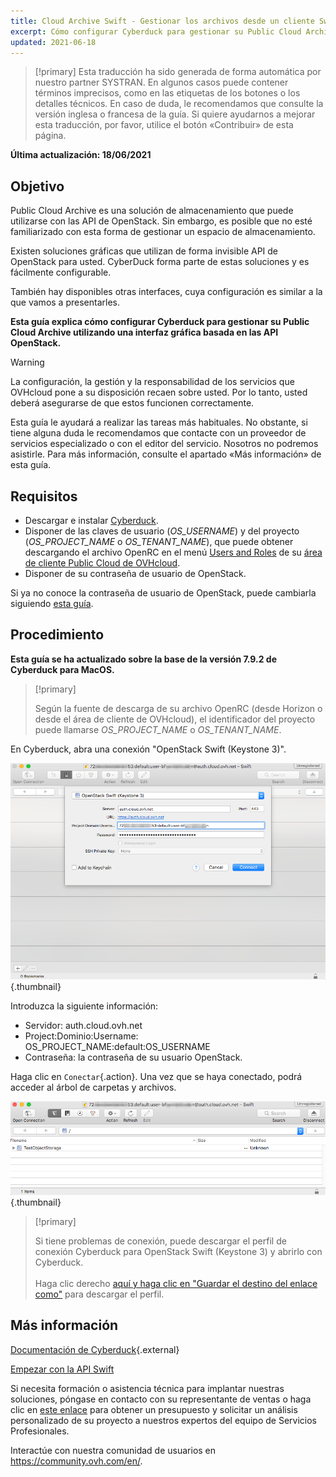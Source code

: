 ```yaml
---
title: Cloud Archive Swift - Gestionar los archivos desde un cliente Swift (Cyberduck)
excerpt: Cómo configurar Cyberduck para gestionar su Public Cloud Archive
updated: 2021-06-18
---
```


> [!primary]
> Esta traducción ha sido generada de forma automática por nuestro partner SYSTRAN. En algunos casos puede contener términos imprecisos, como en las etiquetas de los botones o los detalles técnicos. En caso de duda, le recomendamos que consulte la versión inglesa o francesa de la guía. Si quiere ayudarnos a mejorar esta traducción, por favor, utilice el botón «Contribuir» de esta página.
>

**Última actualización: 18/06/2021**

## Objetivo

Public Cloud Archive es una solución de almacenamiento que puede utilizarse con las API de OpenStack. Sin embargo, es posible que no esté familiarizado con esta forma de gestionar un espacio de almacenamiento.

Existen soluciones gráficas que utilizan de forma invisible API de OpenStack para usted. CyberDuck forma parte de estas soluciones y es fácilmente configurable.

También hay disponibles otras interfaces, cuya configuración es similar a la que vamos a presentarles.

**Esta guía explica cómo configurar Cyberduck para gestionar su Public Cloud Archive utilizando una interfaz gráfica basada en las API OpenStack.**

> [!warning]
>
> La configuración, la gestión y la responsabilidad de los servicios que OVHcloud pone a su disposición recaen sobre usted. Por lo tanto, usted deberá asegurarse de que estos funcionen correctamente.
>
> Esta guía le ayudará a realizar las tareas más habituales. No obstante, si tiene alguna duda le recomendamos que contacte con un proveedor de servicios especializado o con el editor del servicio. Nosotros no podremos asistirle. Para más información, consulte el apartado «Más información» de esta guía.
>

## Requisitos

- Descargar e instalar [Cyberduck](https://cyberduck.io/).
- Disponer de las claves de usuario (*OS_USERNAME*) y del proyecto (*OS_PROJECT_NAME* o *OS_TENANT_NAME*), que puede obtener descargando el archivo OpenRC en el menú [Users and Roles](/pages/public_cloud/compute/loading_openstack_environment_variables#paso-1-obtener-las-variables) de su [área de cliente Public Cloud de OVHcloud](https://www.ovh.com/auth/?action=gotomanager&from=https://www.ovh.es/&ovhSubsidiary=es).
- Disponer de su contraseña de usuario de OpenStack.

Si ya no conoce la contraseña de usuario de OpenStack, puede cambiarla siguiendo [esta guía](/pages/public_cloud/compute/change_openstack_user_password_in_horizon).

## Procedimiento

**Esta guía se ha actualizado sobre la base de la versión 7.9.2 de Cyberduck para MacOS.**

> [!primary]
>
> Según la fuente de descarga de su archivo OpenRC (desde Horizon o desde el área de cliente de OVHcloud), el identificador del proyecto puede llamarse *OS_PROJECT_NAME* o *OS_TENANT_NAME*.
>

En Cyberduck, abra una conexión "OpenStack Swift (Keystone 3)".

![pca-cyberduck](images/login.png){.thumbnail}

Introduzca la siguiente información:

- Servidor: auth.cloud.ovh.net
- Project:Dominio:Username: OS_PROJECT_NAME:default:OS_USERNAME
- Contraseña: la contraseña de su usuario OpenStack.

Haga clic en `Conectar`{.action}. Una vez que se haya conectado, podrá acceder al árbol de carpetas y archivos.

![pca-cyberduck](images/successful-login.png){.thumbnail}

> [!primary]
>
> Si tiene problemas de conexión, puede descargar el perfil de conexión Cyberduck para OpenStack Swift (Keystone 3) y abrirlo con Cyberduck.
> <br><br>Haga clic derecho <a href="https://trac.cyberduck.io/browser/shelves/02.2020/profiles/default/Openstack%20Swift%20(Keystone%203).cyberduckprofile?rev=48724&order=name" download>aquí y haga clic en "Guardar el destino del enlace como"</a> para descargar el perfil.
>

## Más información

[Documentación de Cyberduck](https://trac.cyberduck.io/wiki/help/en){.external}

[Empezar con la API Swift](/pages/storage_and_backup/object_storage/pcs_getting_started_with_the_swift_api)

Si necesita formación o asistencia técnica para implantar nuestras soluciones, póngase en contacto con su representante de ventas o haga clic en [este enlace](https://www.ovhcloud.com/es-es/professional-services/) para obtener un presupuesto y solicitar un análisis personalizado de su proyecto a nuestros expertos del equipo de Servicios Profesionales.

Interactúe con nuestra comunidad de usuarios en <https://community.ovh.com/en/>.
